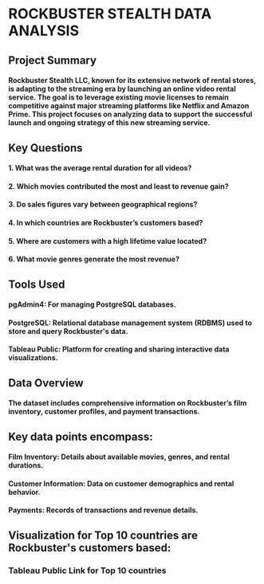 # ROCKBUSTER STEALTH DATA ANALYSIS
## Project Summary

#### Rockbuster Stealth LLC, known for its extensive network of rental stores, is adapting to the streaming era by launching an online video rental service. The goal is to leverage existing movie licenses to remain competitive against major streaming platforms like Netflix and Amazon Prime. This project focuses on analyzing data to support the successful launch and ongoing strategy of this new streaming service.

## Key Questions

#### 1. What was the average rental duration for all videos?
#### 2. Which movies contributed the most and least to revenue gain?
#### 3. Do sales figures vary between geographical regions?
#### 4. In which countries are Rockbuster’s customers based? 
#### 5. Where are customers with a high lifetime value located?
#### 6. What movie genres generate the most revenue?

## Tools Used

#### pgAdmin4: For managing PostgreSQL databases.
#### PostgreSQL: Relational database management system (RDBMS) used to store and query Rockbuster's data.
#### Tableau Public: Platform for creating and sharing interactive data visualizations.

## Data Overview

#### The dataset includes comprehensive information on Rockbuster’s film inventory, customer profiles, and payment transactions.

## Key data points encompass:

#### Film Inventory: Details about available movies, genres, and rental durations.
#### Customer Information: Data on customer demographics and rental behavior.
#### Payments: Records of transactions and revenue details.

## Visualization for Top 10 countries are Rockbuster's customers based:
### Tableau Public Link for Top 10 countries
